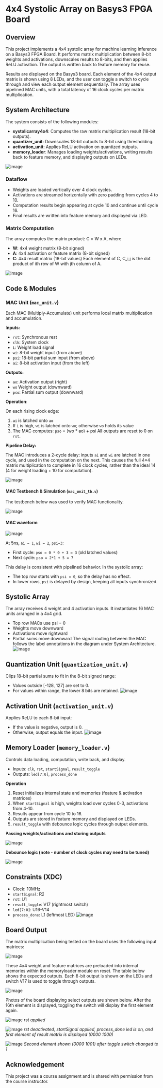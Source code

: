 # 4x4 Systolic Array on Basys3 FPGA Board
## Overview
This project implements a 4x4 systolic array for machine learning inference on a Basys3 FPGA Board. It performs matrix multiplication between 8-bit weights and activations, downscales results to 8-bits, and then applies ReLU activation. The output is written back to feature memory for reuse. 

Results are displayed on the Basys3 board. Each element of the 4x4 output matrix is shown using 8 LEDs, and the user can toggle a switch to cycle through and view each output element sequentially. The array uses pipelined MAC units, with a total latency of 16 clock cycles per matrix multiplication. 

## System Architecture
The system consists of the following modules:
* **systolicarray4x4**: Computes the raw matrix multiplication result (18-bit outputs).
* **quantizer_unit**: Downscales 18-bit outputs to 8-bit using thresholding.
* **activation_unit**: Applies ReLU activation on quantized outputs.
* **memory_loader**: Manages loading weights/activations, writing results back to feature memory, and displaying outputs on LEDs.
  
![image](https://github.com/user-attachments/assets/7d08fd92-ca54-48ee-85e9-24d57f02bf32)

### Dataflow
* Weights are loaded vertically over 4 clock cycles.
* Activations are streamed horizontally with zero padding from cycles 4 to 10.
* Computation results begin appearing at cycle 10 and continue until cycle 16.
* Final results are written into feature memory and displayed via LED.

### Matrix Computation
The array computes the matrix product:  C = W x A, where 
* **W**: 4x4 weight matrix (8-bit signed)
* **A**: 4x4 activation or feature matrix (8-bit signed)
* **C**: 4x4 result matrix (18-bit values)
Each element of C, C_i,j is the dot product of ith row of W with jth column of A.

![image](https://github.com/user-attachments/assets/21fa4291-22ae-40c6-9e4e-ba20803f46cc)

## Code & Modules 
### MAC Unit (`mac_unit.v`)
Each MAC (Multiply-Accumulate) unit performs local matrix multiplication and accumulation. 

**Inputs:**

* `rst`: Synchronous rest
* `clk`: System clock
* `L`: Weight load signal
* `wi`: 8-bit weight input (from above)
* `psi`: 18-bit partial sum input (from above)
* `ai`: 8-bit activation input (from the left)
  
**Outputs:**

* `ao`: Activation output (right)
* `wo` Weight output (downward)
* `pso`: Partial sum output (downward)

**Operation:**

On each rising clock edge:
1. `ai` is latched onto `ao`
2. If `L` is high, `wi` is latched onto `wo`; otherwise `wo` holds its value
3. The MAC computes: `pso` = (wo * ao) + psi
All outputs are reset to 0 on `rst`. 

**Pipeline Delay:**

The MAC introduces a 2-cycle delay: inputs `ai` and `wi` are latched in one cycle, and used in the computation on the next. This causes the full 4×4 matrix multiplication to complete in 16 clock cycles, rather than the ideal 14 (4 for weight loading + 10 for computation).

![image](https://github.com/user-attachments/assets/7a64f9e3-cd65-4c79-88e4-c846e4c28c6e)

#### MAC Testbench & Simulation (`mac_unit_tb.v`)
The testbench below was used to verify MAC functionality. 

![image](https://github.com/user-attachments/assets/2467e84c-b3ec-46fd-ba68-6a2a03259774)

#### MAC waveform 

![image](https://github.com/user-attachments/assets/a22f202a-5c06-4c56-9506-8f1d2d70711e)

At 5ns, `ai = 1`, `wi = 2`, `psi=3`: 
* First cycle: `pso = 0 * 0 + 3 = 3` (old latched values)
* Next cycle: `pso = 2*1 + 5 = 7`

This delay is consistent with pipelined behavior. In the systolic array:
* The top row starts with `psi = 0`, so the delay has no effect.
* In lower rows, `psi` is delayed by design, keeping all inputs synchronized.

## Systolic Array

The array receives 4 weight and 4 activation inputs. It instantiates 16 MAC units arranged in a 4x4 grid. 
* Top row MACs use psi = 0
* Weights move downward
* Activations move rightward
* Partial sums move downward
The signal routing between the MAC follows the label annotations in the diagram under System Architecture.
![image](https://github.com/user-attachments/assets/efdc34ba-8a3e-4a77-bb0a-cdfc43fc46fd)

## Quantization Unit (`quantization_unit.v`)

Clips 18-bit partial sums to fit in the 8-bit signed range:
* Values outside [-128, 127] are set to 0.
* For values within range, the lower 8 bits are retained.
![image](https://github.com/user-attachments/assets/177aef39-f4a6-47d0-b97d-88e8735730a8)

## Activation Unit (`activation_unit.v`)

Applies ReLU to each 8-bit input:
* If the value is negative, output is 0.
* Otherwise, output equals the input.
![image](https://github.com/user-attachments/assets/b420bd33-f7f7-44ca-a59a-55d4761cda2f)

## Memory Loader (`memory_loader.v`)

Controls data loading, computation, write back, and display. 
* Inputs: `clk`, `rst`, `startSignal`, `result_toggle`
* Outputs: `led[7:0]`, `process_done`
  
**Operation**

  1. Reset initializes internal state and memories (feature & activation matrices)
  2. When `startSignal` is high, weights load over cycles 0-3, activations from 4-10.
  3. Results appear from cycle 10 to 16.
  4. Outputs are stored in feature memory and displayed on LEDs.
  5. `result_toggle` with debounce logic cycles through output elements.

**Passing weights/activations and storing outputs**

![image](https://github.com/user-attachments/assets/74d97407-2f88-41b1-9bf3-71da90049666)

**Debounce logic (note - number of clock cycles may need to be tuned)**

![image](https://github.com/user-attachments/assets/499f5a6a-9407-40c9-9aa0-0c223e26de40)

## Constraints (XDC)

* Clock: 10MHz
* `startSignal`: R2
* `rst`: U1
* `result_toggle`: V17 (rightmost switch)
* `led[7:0]`: U16-V14
* `process_done`: L1 (leftmost LED)
![image](https://github.com/user-attachments/assets/99875ee4-cb7f-4498-9b2d-bde35d00d717)

## Board Output

The matrix multiplication being tested on the board uses the following input matrices: 

![image](https://github.com/user-attachments/assets/302ca1af-18eb-48f4-bc13-d2bd1d332fd4)

These 4x4 weight and feature matrices are preloaded into internal memories within the memoryloader module on reset. The table below shows the expected outputs. Each 8-bit output is shown on the LEDs and switch V17 is used to toggle through outputs.

![image](https://github.com/user-attachments/assets/fbb819d3-de53-40ac-a088-434c10f975da)

Photos of the board displaying select outputs are shown below. After the 16th element is displayed, toggling the switch will display the first element again. 

![image](https://github.com/user-attachments/assets/8bba88f5-f626-4425-8b35-598f16ee71ac)
*rst applied*

![image](https://github.com/user-attachments/assets/53dd6900-4166-4d12-b5a7-0962e0b2c304)
*rst deactivated, startSignal applied, process_done led is on, and first element of result matrix is displayed (0000 1000)*

![image](https://github.com/user-attachments/assets/7fdd8bfd-1791-4eca-b27f-9bf8b91a3ff8)
*Second element shown (0000 1001) after toggle switch changed to 1*
  
## Acknowledgement

This project was a course assignment and is shared with permission from the course instructor.




